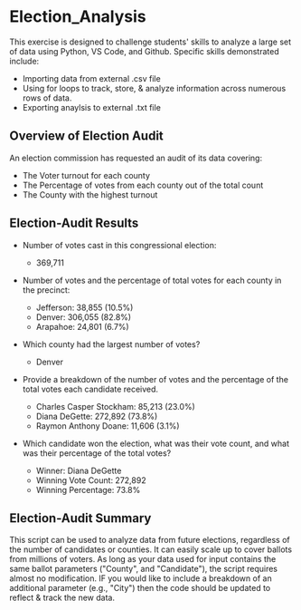 # Election_Analysis
This exercise is designed to challenge students' skills to analyze a large set of data using Python, VS Code, and Github.
Specific skills demonstrated include:
- Importing data from external .csv file
- Using for loops to track, store, & analyze information across numerous rows of data.
- Exporting anaylsis to external .txt file

## Overview of Election Audit
An election commission has requested an audit of its data covering:
- The Voter turnout for each county
- The Percentage of votes from each county out of the total count
- The County with the highest turnout

## Election-Audit Results

- Number of votes cast in this congressional election:
  - 369,711

- Number of votes and the percentage of total votes for each county in the precinct:
  - Jefferson: 38,855 (10.5%)
  - Denver: 306,055 (82.8%)
  - Arapahoe: 24,801 (6.7%)

- Which county had the largest number of votes?
  -  Denver


- Provide a breakdown of the number of votes and the percentage of the total votes each candidate received.

  - Charles Casper Stockham:  85,213 (23.0%)
  - Diana DeGette:  272,892 (73.8%)
  - Raymon Anthony Doane:  11,606 (3.1%)


- Which candidate won the election, what was their vote count, and what was their percentage of the total votes?
  - Winner: Diana DeGette
  - Winning Vote Count: 272,892
  - Winning Percentage: 73.8%

## Election-Audit Summary
This script can be used to analyze data from future elections, regardless of the number of candidates or counties. It can easily scale up to cover ballots from millions of voters. As long as your data used for input contains the same ballot parameters ("County", and "Candidate"), the script requires almost no modification. IF you would like to include a breakdown of an additional parameter (e.g., "City") then the code should be updated to reflect & track the new data.
